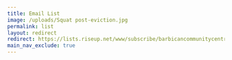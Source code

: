 ```yaml
---
title: Email List
image: /uploads/Squat post-eviction.jpg
permalink: list
layout: redirect
redirect: https://lists.riseup.net/www/subscribe/barbicancommunitycentre
main_nav_exclude: true
---
```

